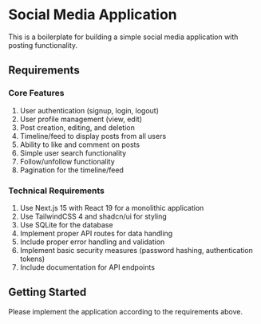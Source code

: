 # Social Media Application

This is a boilerplate for building a simple social media application with posting functionality.

## Requirements

### Core Features
1. User authentication (signup, login, logout)
2. User profile management (view, edit)
3. Post creation, editing, and deletion
4. Timeline/feed to display posts from all users
5. Ability to like and comment on posts
6. Simple user search functionality
7. Follow/unfollow functionality
8. Pagination for the timeline/feed

### Technical Requirements
1. Use Next.js 15 with React 19 for a monolithic application
2. Use TailwindCSS 4 and shadcn/ui for styling
3. Use SQLite for the database
4. Implement proper API routes for data handling
5. Include proper error handling and validation
6. Implement basic security measures (password hashing, authentication tokens)
7. Include documentation for API endpoints

## Getting Started
Please implement the application according to the requirements above.
